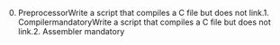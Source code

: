 0. PreprocessorWrite a script that compiles a C file but does not link.1. CompilermandatoryWrite a script that compiles a C file but does not link.2. Assembler
mandatory
